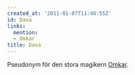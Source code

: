 ```yaml
---
created_at: '2011-01-07T11:48:55Z'
id: Dava
links:
  mention:
  - Omkar
title: Dava
---
```


Pseudonym för den stora magikern [Omkar].

  [Omkar]: Omkar
